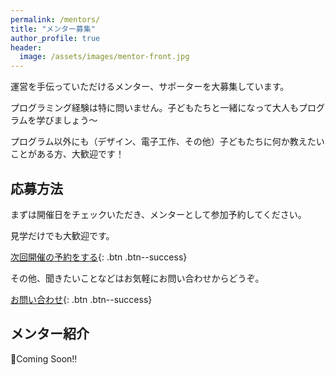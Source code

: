 ```yaml
---
permalink: /mentors/
title: "メンター募集"
author_profile: true
header:
  image: /assets/images/mentor-front.jpg
---
```


運営を手伝っていただけるメンター、サポーターを大募集しています。

プログラミング経験は特に問いません。子どもたちと一緒になって大人もプログラムを学びましょう〜

プログラム以外にも（デザイン、電子工作、その他）子どもたちに何か教えたいことがある方、大歓迎です！

## 応募方法

まずは開催日をチェックいただき、メンターとして参加予約してください。

見学だけでも大歓迎です。

[次回開催の予約をする](https://coderdojo-nagatsuta.connpass.com/){: .btn .btn--success}

その他、聞きたいことなどはお気軽にお問い合わせからどうぞ。

[お問い合わせ](/support/){: .btn .btn--success}

## メンター紹介

Coming Soon!!

<!--

![image-right]( http://placehold.jp/200x200.png){: .align-right}
**内田 顕弘**

Scratch、ロボット、Raspberry piなどを駆使し、毎度子どもたちの前でサンプルを披露してくれます！
<br><br><br>

---

![image-left]( http://placehold.jp/200x200.png){: .align-left}
**梶田 征吾**

-->
